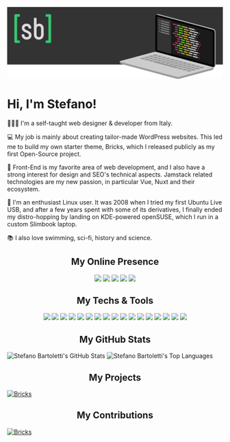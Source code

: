 <img src="images/cover.png" alt="Stefano Bartoletti">

# Hi, I'm Stefano! 

👨🏻‍💻 I'm a self-taught web designer & developer from Italy.

💻 My job is mainly about creating tailor-made WordPress websites. This led me to build my own starter theme, Bricks, which I released publicly as my first Open-Source project.

🎨 Front-End is my favorite area of web development, and I also have a strong interest for design and SEO's technical aspects. Jamstack related technologies are my new passion, in particular Vue, Nuxt and their ecosystem.

🐧 I'm an enthusiast Linux user. It was 2008 when I tried my first Ubuntu Live USB, and after a few years spent with some of its derivatives, I finally ended my distro-hopping by landing on KDE-powered openSUSE, which I run in a custom Slimbook laptop.

📚 I also love swimming, sci-fi, history and science.

<h2 align="center">My Online Presence</h2>

<div align="center">

[![](https://img.shields.io/badge/-website-37c871?style=for-the-badge&logoColor=eeeeee&logo=google-chrome)](https://www.stefanobartoletti.it/)
[![](https://img.shields.io/badge/-facebook-37c871?style=for-the-badge&logoColor=eeeeee&logo=facebook)](https://www.facebook.com/stefanobartolettiweb/)
[![](https://img.shields.io/badge/-linkedin-37c871?style=for-the-badge&logoColor=eeeeee&logo=linkedin)](https://www.linkedin.com/in/bartolettistefano/)
[![](https://img.shields.io/badge/-twitter-37c871?style=for-the-badge&logoColor=eeeeee&logo=twitter)](https://twitter.com/ste_bartoletti/)
[![](https://img.shields.io/badge/-dev-37c871?style=for-the-badge&logoColor=eeeeee&logo=dev.to)](https://dev.to/stefanobartoletti/)

</div>

<h2 align="center">My Techs & Tools</h2>

<div align="center">

![](https://img.shields.io/badge/OS-openSUSE-37c871?style=flat-square&logoColor=eeeeee&logo=opensuse)
![](https://img.shields.io/badge/OS-KDE-37c871?style=flat-square&logoColor=eeeeee&logo=kde)
![](https://img.shields.io/badge/Editor-VS_Code-37c871?style=flat-square&logoColor=eeeeee&logo=visual-studio-code)
![](https://img.shields.io/badge/Code-JavaScript-37c871?style=flat-square&logoColor=eeeeee&logo=javascript)
![](https://img.shields.io/badge/Code-CSS-37c871?style=flat-square&logoColor=eeeeee&logo=css3)
![](https://img.shields.io/badge/Code-WordPress-37c871?style=flat-square&logoColor=eeeeee&logo=wordpress)
![](https://img.shields.io/badge/Code-Bootstrap-37c871?style=flat-square&logoColor=eeeeee&logo=bootstrap)
![](https://img.shields.io/badge/Code-Sass-37c871?style=flat-square&logoColor=eeeeee&logo=sass)
![](https://img.shields.io/badge/Code-Vue.js-37c871?style=flat-square&logoColor=eeeeee&logo=vue.js)
![](https://img.shields.io/badge/Code-Nuxt-37c871?style=flat-square&logoColor=eeeeee&logo=nuxt.js)
![](https://img.shields.io/badge/Code-Tailwind-37c871?style=flat-square&logoColor=eeeeee&logo=tailwind-css)
![](https://img.shields.io/badge/Tool-Yarn-37c871?style=flat-square&logoColor=eeeeee&logo=yarn)
![](https://img.shields.io/badge/Tool-Gulp-37c871?style=flat-square&logoColor=eeeeee&logo=gulp)
![](https://img.shields.io/badge/Tool-Rollup-37c871?style=flat-square&logoColor=eeeeee&logo=rollup.js)
![](https://img.shields.io/badge/Platform-Docker-37c871?style=flat-square&logoColor=eeeeee&logo=docker)
![](https://img.shields.io/badge/Platform-Netlify-37c871?style=flat-square&logoColor=eeeeee&logo=netlify)
![](https://img.shields.io/badge/Platform-DigitaOcean-37c871?style=flat-square&logoColor=eeeeee&logo=digitalocean)

</div>

<h2 align="center">My GitHub Stats</h2>

<img src="https://github-readme-stats.vercel.app/api?username=stefanobartoletti&count_private=true&show_icons=true&bg_color=333333&title_color=37c871&icon_color=37c871&text_color=dddddd&line_height=20" alt="Stefano Bartoletti's GitHub Stats">
<img src="https://github-readme-stats.vercel.app/api/top-langs/?username=stefanobartoletti&show_icons=true&bg_color=333333&title_color=37c871&icon_color=37c871&text_color=dddddd&layout=compact&langs_count=6" alt="Stefano Bartoletti's Top Languages">

<h2 align="center">My Projects</h2>

[![Bricks](https://github-readme-stats.vercel.app/api/pin/?username=stefanobartoletti&repo=bricks&bg_color=333333&title_color=37c871&icon_color=37c871&text_color=dddddd)](https://github.com/stefanobartoletti/bricks)

<h2 align="center">My Contributions</h2>

[![Bricks](https://github-readme-stats.vercel.app/api/pin/?username=keeferrourke&repo=la-capitaine-icon-theme&bg_color=333333&title_color=37c871&icon_color=37c871&text_color=dddddd)](https://github.com/keeferrourke/la-capitaine-icon-theme)